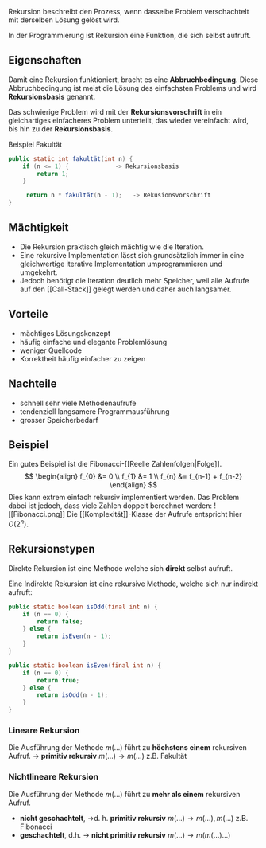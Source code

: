 Rekursion beschreibt den Prozess, wenn dasselbe Problem verschachtelt mit derselben Lösung gelöst wird.

In der Programmierung ist Rekursion eine Funktion, die sich selbst aufruft.

## Eigenschaften
Damit eine Rekursion funktioniert, bracht es eine **Abbruchbedingung**. Diese Abbruchbedingung ist meist die Lösung des einfachsten Problems und wird **Rekursionsbasis** genannt.

Das schwierige Problem wird mit der **Rekursionsvorschrift** in ein gleichartiges einfacheres Problem unterteilt, das wieder vereinfacht wird, bis hin zu der **Rekursionsbasis**.

Beispiel Fakultät
```java
public static int fakultät(int n) {
	if (n <= 1) {             -> Rekursionsbasis
		return 1;
	}

	 return n * fakultät(n - 1);   -> Rekusionsvorschrift
}
```

## Mächtigkeit
- Die Rekursion praktisch gleich mächtig wie die Iteration.
- Eine rekursive Implementation lässt sich grundsätzlich immer in eine gleichwertige iterative Implementation umprogrammieren und umgekehrt.
- Jedoch benötigt die Iteration deutlich mehr Speicher, weil alle Aufrufe auf den [[Call-Stack]] gelegt werden und daher auch langsamer.

## Vorteile
- mächtiges Lösungskonzept
- häufig einfache und elegante Problemlösung
- weniger Quellcode
- Korrektheit häufig einfacher zu zeigen

## Nachteile
- schnell sehr viele Methodenaufrufe
- tendenziell langsamere Programmausführung
- grosser Speicherbedarf

## Beispiel
Ein gutes Beispiel ist die Fibonacci-[[Reelle Zahlenfolgen|Folge]]. 
$$
\begin{align}
f_{0} &= 0 \\
f_{1} &= 1 \\
f_{n} &= f_{n-1} + f_{n-2}
\end{align}
$$
Dies kann extrem einfach rekursiv implementiert werden.
Das Problem dabei ist jedoch, dass viele Zahlen doppelt berechnet werden:
![[Fibonacci.png]]
Die [[Komplexität]]-Klasse der Aufrufe entspricht hier $O(2^{n})$.


## Rekursionstypen
Direkte Rekursion ist eine Methode welche sich **direkt** selbst aufruft.

Eine Indirekte Rekursion ist eine rekursive Methode, welche sich nur indirekt aufruft:
```java
public static boolean isOdd(final int n) {
	if (n == 0) {
		return false;
	} else {
		return isEven(n - 1);
	}
}

public static boolean isEven(final int n) {
	if (n == 0) {
		return true;
	} else {
		return isOdd(n - 1);
	}
}
```

### Lineare Rekursion
Die Ausführung der Methode $m(\dots)$ führt zu **höchstens einem** rekursiven Aufruf.
-> **primitiv rekursiv**
$m(\dots) \to m(\dots)$
z.B. Fakultät

### Nichtlineare Rekursion
Die Ausführung der Methode $m(\dots)$ führt zu **mehr als einem** rekursiven Aufruf.

- **nicht geschachtelt**, ->d. h. **primitiv rekursiv**
	$m(\dots) \to m(\dots), m(\dots)$
	z.B. Fibonacci
- **geschachtelt**, d.h. -> **nicht primitiv rekursiv**
	$m(\dots) \to m(m(\dots)\dots)$

